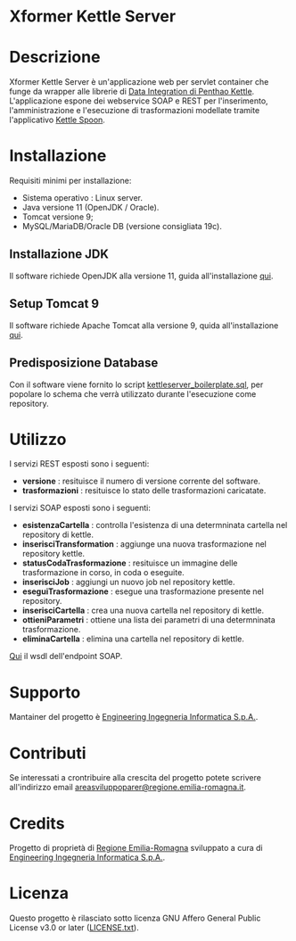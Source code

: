# Xformer Kettle Server

# Descrizione

Xformer Kettle Server è un'applicazione web per servlet container che funge da wrapper alle librerie di [Data Integration di Penthao Kettle](https://github.com/pentaho/pentaho-kettle). L'applicazione espone dei webservice SOAP e REST per l'inserimento, l'amministrazione e l'esecuzione di trasformazioni modellate tramite l'applicativo [Kettle Spoon](https://www.hitachivantara.com/es-latam/products/pentaho-platform/data-integration-analytics/pentaho-community-edition.html).

# Installazione

Requisiti minimi per installazione:

- Sistema operativo : Linux server.
- Java versione 11 (OpenJDK / Oracle).
- Tomcat versione 9;
- MySQL/MariaDB/Oracle DB (versione consigliata 19c).

## Installazione JDK
Il software richiede OpenJDK alla versione 11, guida all'installazione [qui](https://openjdk.org/install/).

## Setup Tomcat 9
Il software richiede Apache Tomcat alla versione 9, quida all'installazione [qui](https://tomcat.apache.org/tomcat-9.0-doc/setup.html).

## Predisposizione Database
Con il software viene fornito lo script [kettleserver_boilerplate.sql](src/docs/kettleserverrepositoryboilerplate.sql), per popolare lo schema che verrà utilizzato durante l'esecuzione come repository.

# Utilizzo

I servizi REST esposti sono i seguenti:

- **versione** : resituisce il numero di versione corrente del software.
- **trasformazioni** : resituisce lo stato delle trasformazioni caricatate.

I servizi SOAP esposti sono i seguenti:

- **esistenzaCartella** : controlla l'esistenza di una determninata cartella nel repository di kettle.
- **inserisciTransformation** : aggiunge una nuova trasformazione nel repository kettle.
- **statusCodaTrasformazione** : resituisce un immagine delle trasformazione in corso, in coda o eseguite.
- **inserisciJob** : aggiungi un nuovo job nel repository kettle.
- **eseguiTrasformazione** : esegue una trasformazione presente nel repository.
- **inserisciCartella** : crea una nuova cartella nel repository di kettle.
- **ottieniParametri** : ottiene una lista dei parametri di una determninata trasformazione.
- **eliminaCartella** : elimina una cartella nel repository di kettle.

[Qui](src/docs/kettleserver.wsdl) il wsdl dell'endpoint SOAP.

# Supporto

Mantainer del progetto è [Engineering Ingegneria Informatica S.p.A.](https://www.eng.it/).

# Contributi

Se interessati a crontribuire alla crescita del progetto potete scrivere all'indirizzo email <a href="mailto:areasviluppoparer@regione.emilia-romagna.it">areasviluppoparer@regione.emilia-romagna.it</a>.

# Credits

Progetto di proprietà di [Regione Emilia-Romagna](https://www.regione.emilia-romagna.it/) sviluppato a cura di [Engineering Ingegneria Informatica S.p.A.](https://www.eng.it/).

# Licenza

Questo progetto è rilasciato sotto licenza GNU Affero General Public License v3.0 or later ([LICENSE.txt](LICENSE.txt)).
